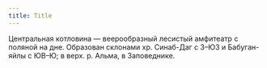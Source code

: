 ```yaml
---
title: Title
---
```


Центральная котловина — веерообразный лесистый амфитеатр с поляной на дне.
Образован склонами хр. Синаб-Даг с З–ЮЗ и Бабуган-яйлы с ЮВ–Ю; в верх. р. Альма,
в Заповеднике.
